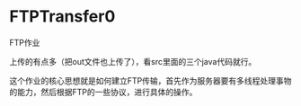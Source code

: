 # FTPTransfer0
FTP作业

上传的有点多（把out文件也上传了），看src里面的三个java代码就行。

这个作业的核心思想就是如何建立FTP传输，首先作为服务器要有多线程处理事物的能力，然后根据FTP的一些协议，进行具体的操作。
